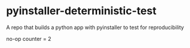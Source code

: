 # pyinstaller-deterministic-test
A repo that builds a python app with pyinstaller to test for reproducibility

no-op counter = 2

